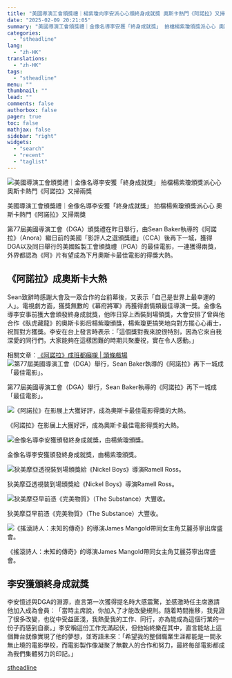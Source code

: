 ```yaml
---
title: "美國導演工會頒獎禮｜楊紫瓊向李安派心心頒終身成就獎 奧斯卡熱門《阿諾拉》又掃兩獎"
date: "2025-02-09 20:21:05"
summary: "美國導演工會頒獎禮｜金像名導李安獲「終身成就獎」 拍檔楊紫瓊頒獎派心心 奧斯卡熱門《阿諾拉》..."
categories:
  - "stheadline"
lang:
  - "zh-HK"
translations:
  - "zh-HK"
tags:
  - "stheadline"
menu: ""
thumbnail: ""
lead: ""
comments: false
authorbox: false
pager: true
toc: false
mathjax: false
sidebar: "right"
widgets:
  - "search"
  - "recent"
  - "taglist"
---
```


![美國導演工會頒獎禮｜金像名導李安獲「終身成就獎」 拍檔楊紫瓊頒獎派心心 奧斯卡熱門《阿諾拉》又掃兩獎](https://image.stheadline.com/f/680p0/0x0/100/none/5d06d0918e7b721e1d6e31e4d8454ad1/stheadline/inewsmedia/20250209/_2025020920025042884.jpg)

美國導演工會頒獎禮｜金像名導李安獲「終身成就獎」 拍檔楊紫瓊頒獎派心心 奧斯卡熱門《阿諾拉》又掃兩獎




第77屆美國導演工會（DGA）頒獎禮在昨日舉行，由Sean Baker執導的《阿諾拉》（Anora）繼日前的美國「影評人之選頒獎禮」（CCA）後再下一城，獲得DGA以及同日舉行的美國監製工會頒獎禮（PGA）的最佳電影，一連獲得兩獎，外界都認為《阿》片有望成為下月奧斯卡最佳電影的得獎大熱。

《阿諾拉》成奧斯卡大熱
-----------

Sean致辭時感謝大會及一眾合作的台前幕後，又表示「自己是世界上最幸運的人」。電視劇方面，獲獎無數的《幕府將軍》再獲得劇情類最佳導演一獎。金像名導李安事前獲大會頒發終身成就獎，他昨日穿上西裝到場領獎，大會安排了曾與他合作《臥虎藏龍》的奧斯卡影后楊紫瓊頒獎，楊紫瓊更搞笑地向對方擺心心甫士，祝賀對方獲獎。李安在台上發言時表示：「這個獎對我來說很特別，因為它來自我深愛的同行們，大家能夠在這樣困難的時期共聚慶祝，實在令人感動。」

相關文章︰[《阿諾拉》成班都癲㗎 | 頭條戲場](https://www.stheadline.com/columnists/entertainment/3397259/%E9%A0%AD%E6%A2%9D%E6%88%B2%E5%A0%B4-%E9%98%BF%E8%AB%BE%E6%8B%89%E6%88%90%E7%8F%AD%E9%83%BD%E7%99%B2%E3%97%8E-%E9%A0%AD%E6%A2%9D%E6%88%B2%E5%A0%B4)
 ![第77屆美國導演工會（DGA）舉行，Sean Baker執導的《阿諾拉》再下一城成「最佳電影」。](https://image.hkhl.hk/f/1024p0/0x0/100/none/fadd6ac8c407449aefa9a3ae2bd4aec1/2025-02/WhatsApp_Image_2025-02-09_at_16_14_10.jpeg)


第77屆美國導演工會（DGA）舉行，Sean Baker執導的《阿諾拉》再下一城成「最佳電影」。



 ![《阿諾拉》在影展上大獲好評，成為奧斯卡最佳電影得獎的大熱。](https://image.hkhl.hk/f/1024p0/0x0/100/none/adc4271fcc70a62cdca9883c21cb439e/2025-02/WhatsApp_Image_2025-02-09_at_16_14_11_2_.jpeg)


《阿諾拉》在影展上大獲好評，成為奧斯卡最佳電影得獎的大熱。



 ![金像名導李安獲頒發終身成就獎，由楊紫瓊頒獎。](https://image.hkhl.hk/f/1024p0/0x0/100/none/145e75674bbc904bd47a2de3dcd772d4/2025-02/WhatsApp_Image_2025-02-09_at_16_14_11_1_.jpeg)


金像名導李安獲頒發終身成就獎，由楊紫瓊頒獎。



 ![狄美摩亞透視裝到場頒獎給《Nickel Boys》導演Ramell Ross。](https://image.hkhl.hk/f/1024p0/0x0/100/none/8ad81dd2f03599c87553b81901f2605e/2025-02/WhatsApp_Image_2025-02-09_at_16_14_11.jpeg)


狄美摩亞透視裝到場頒獎給《Nickel Boys》導演Ramell Ross。



 ![狄美摩亞早前憑《完美物質》（The Substance）大豐收。](https://image.hkhl.hk/f/1024p0/0x0/100/none/e43df0b711f77c86ad12b910e9eb501f/2025-02/WhatsApp_Image_2025-02-09_at_16_14_12_1_.jpeg)


狄美摩亞早前憑《完美物質》（The Substance）大豐收。



 ![《搖滾詩人：未知的傳奇》的導演James Mangold帶同女主角艾麗芬寧出席盛會。](https://image.hkhl.hk/f/1024p0/0x0/100/none/8b98b0bc4fbf37ecba42ff5a51889169/2025-02/WhatsApp_Image_2025-02-09_at_16_14_12.jpeg)


《搖滾詩人：未知的傳奇》的導演James Mangold帶同女主角艾麗芬寧出席盛會。




李安獲頒終身成就獎
---------

李安憶述與DGA的淵源，直言第一次獲得提名時大感震驚，並感激時任主席邀請他加入成為會員︰「當時主席說，你加入了才能改變規則。隨着時間推移，我見證了很多改變，也從中受益匪淺，我熱愛我的工作、同行，亦為能成為這個行業的一份子而感到自豪。」李安稱這份工作充滿起伏，但他始終樂在其中，直言能站上這個舞台就像實現了他的夢想，並寄語未來：「希望我的整個職業生涯都能是一間永無止境的電影學校，而電影製作像凝聚了無數人的合作和努力，最終每部電影都成為我們集體努力的印記。」

[stheadline](https://std.stheadline.com/realtime/article/2051763/即時-娛樂-美國導演工會頒獎禮-楊紫瓊向李安派心心頒終身成就獎-奧斯卡熱門-阿諾拉-又掃兩獎)
